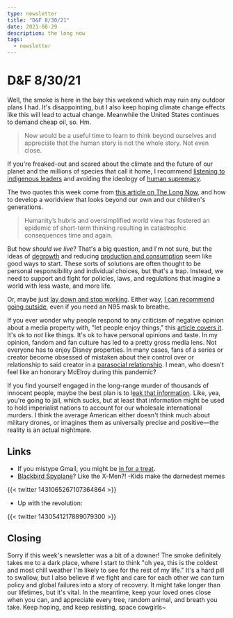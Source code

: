 ```yaml
---
type: newsletter
title: "D&F 8/30/21"
date: 2021-08-29
description: the long now
tags:
  - newsletter
---
```


# D&F 8/30/21

Well, the smoke is here in the bay this weekend which may ruin any outdoor plans I had. It's disappointing, but I also keep hoping climate change effects like this will lead to actual change. Meanwhile the United States continues to demand cheap oil, so. Hm.

> Now would be a useful time to learn to think beyond ourselves and appreciate that the human story is not the whole story. Not even close.

If you're freaked-out and scared about the climate and the future of our planet and the millions of species that call it home, I recommend [listening to indigenous leaders](https://www.culturalsurvival.org/news/whitewashed-hope-message-10-indigenous-leaders-and-organizations) and avoiding the ideology of [human supremacy](https://www.resilience.org/stories/2021-07-06/the-ideology-of-human-supremacy/). 

The two quotes this week come from [this article on The Long Now](https://www.takingti.me/articles/how-to-think-beyond-ourselves), and how to develop a worldview that looks beyond our own and our children's generations. 

> Humanity’s hubris and oversimplified world view has fostered an epidemic of short-term thinking resulting in catastrophic consequences time and again. 

But how _should we live_? That's a big question, and I'm not sure, but the ideas of [degrowth](https://www.lapsuslima.com/minimal-maintenance/) and reducing [production and consumption](https://orionmagazine.org/article/the-gospel-of-consumption/) seem like good ways to start. These sorts of solutions are often thought to be personal responsibility and individual choices, but that's a trap. Instead, we need to support and fight for policies, laws, and regulations that imagine a world with less waste, and more life.

Or, maybe just [lay down and stop working](https://www.nytimes.com/2021/08/22/opinion/lying-flat-work-rest.html). Either way, [I can recommend going outside](https://www.wired.com/story/a-field-guide-for-nature-resistant-nerds-microchips-climate-change/), even if you need an N95 mask to breathe.

If you ever wonder why people respond to any criticism of negative opinion about a media property with, "let people enjoy things," this [article covers it](https://thebaffler.com/kate-takes/dont-let-people-enjoy-things-wagner). It's ok to _not_ like things. It's ok to have personal opinions and taste. In my opinion, fandom and fan culture has led to a pretty gross media lens. Not everyone has to enjoy Disney properties. In many cases, fans of a series or creator become obsessed of mistaken about their control over or relationship to said creator in a [parasocial relationship](https://reallifemag.com/why-cant-we-be-friends/). I mean, who doesn't feel like an honorary McElroy during this pandemic?

If you find yourself engaged in the long-range murder of thousands of innocent people, maybe the best plan is to l[eak that information](https://nymag.com/intelligencer/article/daniel-hale-drone-wars.html). Like, yea, you're going to jail, which sucks, but at least that information might be used to hold imperialist nations to account for our wholesale international murders. I think the average American either doesn't think much about military drones, or imagines them as universally precise and positive—the reality is an actual nightmare.

## Links

- If you mistype Gmail, you might be [in for a treat](https://gail.com).
- [Blackbird Spyplane](https://www.vanityfair.com/style/2021/07/blackbird-spyplane-exclusive-jawns-coppers)? Like the X-Men?!
-Kids make the darnedest memes

{{< twitter 1431065267107364864 >}}

- Up with the revolution:

{{< twitter 1430541217889079300 >}}

## Closing

Sorry if this week's newsletter was a bit of a downer! The smoke definitely takes me to a dark place, where I start to think "oh yea, this is the coldest and most chill weather I'm likely to see for the rest of my life." It's a hard pill to swallow, but I also believe if we fight and care for each other we can turn policy and global failures into a story of recovery. It might take longer than our lifetimes, but it's vital. In the meantime, keep your loved ones close when you can, and appreciate every tree, random animal, and breath you take. Keep hoping, and keep resisting, space cowgirls~